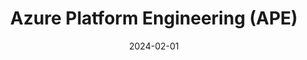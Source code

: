 ---
title: "Azure Platform Engineering (APE)"
date: 2024-02-01
externalUrl: "https://www.meetup.com/azure-platform-engineering/"
---